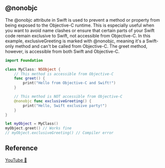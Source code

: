 ## @nonobjc

The @onobjc attribute in Swift is used to prevent a method or property from being exposed to the Objective-C runtime. This is especially useful when you want to avoid name clashes or ensure that certain parts of your Swift code remain exclusive to Swift, not accessible from Objective-C. In this example, exclusiveGreeting is marked with @nonobjc, meaning it's a Swift-only method and can't be called from Objective-C. The greet method, however, is accessible from both Swift and Objective-C.

```swift
import Foundation

class MyClass: NSObject {
    // This method is accessible from Objective-C
    func greet() {
        print("Hello from Objective-C and Swift!")
    }

    // This method is NOT accessible from Objective-C
    @nonobjc func exclusiveGreeting() {
        print("Hello, Swift exclusive party!")
    }
}

let myObject = MyClass()
myObject.greet() // Works fine
// myObject.exclusiveGreeting() // Compiler error
```

## Reference

[YouTube 👀](https://youtube.com/shorts/tjKl2KxkazY?feature=share)